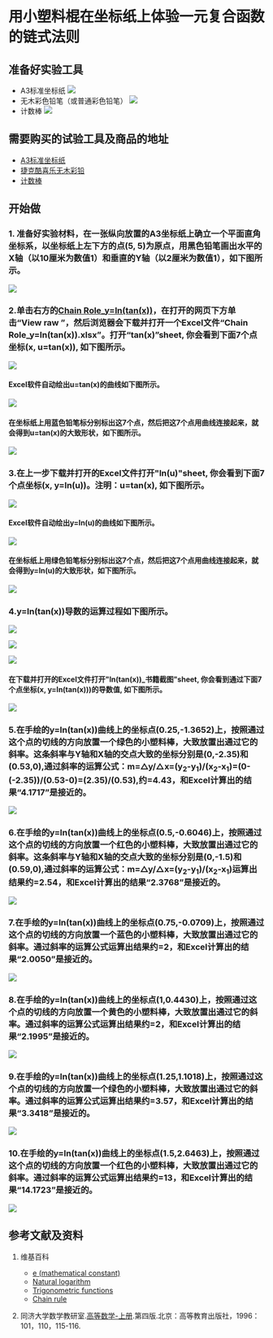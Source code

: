 # 用小塑料棍在坐标纸上体验一元复合函数的链式法则

## 准备好实验工具

- A3标准坐标纸
![](/images/微分/用小塑料棍在坐标纸上体验一元复合函数的链式法则/A3标准坐标纸.jpg)
- 无木彩色铅笔（或普通彩色铅笔）
![](/images/微分/用小塑料棍在坐标纸上体验一元复合函数的链式法则/无木彩色铅笔.jpg)
- 计数棒
![](/images//微分/用小塑料棍在坐标纸上体验一元复合函数的链式法则/计数棒.jpg)

## 需要购买的试验工具及商品的地址

- [A3标准坐标纸](https://detail.tmall.com/item.htm?id=27142292922&ali_refid=a3_430583_1006:1105863285:N:dZ%20MV6sJ%20YlXqxaoC1QlJw==:77285e2bbcb0cebf9d00068f21bd840f&ali_trackid=1_77285e2bbcb0cebf9d00068f21bd840f&spm=a230r.1.14.1&skuId=3165771512170)
- [捷克酷喜乐无木彩铅](https://detail.tmall.com/item.htm?spm=a230r.1.14.8.7a1b4237sLkqe4&id=10680260235&cm_id=140105335569ed55e27b&abbucket=9&skuId=3447429972029)
- [计数棒](https://item.taobao.com/item.htm?spm=a230r.1.14.1.6b2a13c2TLEOae&id=584644712151&ns=1&abbucket=9#detail)

## 开始做

### 1. 准备好实验材料，在一张纵向放置的A3坐标纸上确立一个平面直角坐标系，以坐标纸上左下方的点(5, 5)为原点，用黑色铅笔画出水平的X轴（以10厘米为数值1）和垂直的Y轴（以2厘米为数值1），如下图所示。

![](/images/微分/用小塑料棍在坐标纸上体验一元复合函数的链式法则/1a.jpg)

### 2.单击右方的[Chain Role_y=ln(tan(x))](https://github.com/quanbinn/Learn-Mathematical-Olympiad-The-Interactive-Way/blob/master/issues%2Bhistory/excel/Chain%20Role_y%3Dln(tan(x)).xlsx)，在打开的网页下方单击“View raw ”，然后浏览器会下载并打开一个Excel文件“Chain Role_y=ln(tan(x)).xlsx”。打开“tan(x)”sheet, 你会看到下面7个点坐标(x, u=tan(x)), 如下图所示。
![](/images/微分/用小塑料棍在坐标纸上体验一元复合函数的链式法则/2a1.png)

#### Excel软件自动绘出u=tan(x)的曲线如下图所示。
![](/images/微分/用小塑料棍在坐标纸上体验一元复合函数的链式法则/2a2.png)

#### 在坐标纸上用蓝色铅笔标分别标出这7个点，然后把这7个点用曲线连接起来，就会得到u=tan(x)的大致形状，如下图所示。
![](/images/微分/用小塑料棍在坐标纸上体验一元复合函数的链式法则/2a3.jpg)

### 3.在上一步下载并打开的Excel文件打开"ln(u)"sheet, 你会看到下面7个点坐标(x, y=ln(u))。注明：u=tan(x), 如下图所示。
![](/images/微分/用小塑料棍在坐标纸上体验一元复合函数的链式法则/3a1.png)

#### Excel软件自动绘出y=ln(u)的曲线如下图所示。
![](/images/微分/用小塑料棍在坐标纸上体验一元复合函数的链式法则/3a2.png)

#### 在坐标纸上用绿色铅笔标分别标出这7个点，然后把这7个点用曲线连接起来，就会得到y=ln(u)的大致形状，如下图所示。
![](/images/微分/用小塑料棍在坐标纸上体验一元复合函数的链式法则/3a3.jpg)

### 4.y=ln(tan(x))导数的运算过程如下图所示。

![](/images/微分/用小塑料棍在坐标纸上体验一元复合函数的链式法则/4a1.jpg)

![](/images/微分/用小塑料棍在坐标纸上体验一元复合函数的链式法则/4a2.jpg)

![](/images/微分/用小塑料棍在坐标纸上体验一元复合函数的链式法则/4a3.jpg)

#### 在下载并打开的Excel文件打开"ln(tan(x))_书籍截图"sheet, 你会看到通过下面7个点坐标(x, y=ln(tan(x)))的导数值, 如下图所示。

![](/images/微分/用小塑料棍在坐标纸上体验一元复合函数的链式法则/4a4.png)

### 5.在手绘的y=ln(tan(x))曲线上的坐标点(0.25,-1.3652)上，按照通过这个点的切线的方向放置一个绿色的小塑料棒，大致放置出通过它的斜率。这条斜率与Y轴和X轴的交点大致的坐标分别是(0,-2.35)和(0.53,0),通过斜率的运算公式：m=△y/△x=(y<sub>2</sub>-y<sub>1</sub>)/(x<sub>2</sub>-x<sub>1</sub>)=(0-(-2.35))/(0.53-0)=(2.35)/(0.53),约=4.43，和Excel计算出的结果“4.1717”是接近的。

![](/images/微分/用小塑料棍在坐标纸上体验一元复合函数的链式法则/5a.jpg)

### 6.在手绘的y=ln(tan(x))曲线上的坐标点(0.5,-0.6046)上，按照通过这个点的切线的方向放置一个红色的小塑料棒，大致放置出通过它的斜率。这条斜率与Y轴和X轴的交点大致的坐标分别是(0,-1.5)和(0.59,0),通过斜率的运算公式：m=△y/△x=(y<sub>2</sub>-y<sub>1</sub>)/(x<sub>2</sub>-x<sub>1</sub>)运算出结果约=2.54，和Excel计算出的结果“2.3768”是接近的。

![](/images/微分/用小塑料棍在坐标纸上体验一元复合函数的链式法则/6a.jpg)

### 7.在手绘的y=ln(tan(x))曲线上的坐标点(0.75,-0.0709)上，按照通过这个点的切线的方向放置一个蓝色的小塑料棒，大致放置出通过它的斜率。通过斜率的运算公式运算出结果约=2，和Excel计算出的结果“2.0050”是接近的。

![](/images/微分/用小塑料棍在坐标纸上体验一元复合函数的链式法则/7a.jpg)

### 8.在手绘的y=ln(tan(x))曲线上的坐标点(1,0.4430)上，按照通过这个点的切线的方向放置一个黄色的小塑料棒，大致放置出通过它的斜率。通过斜率的运算公式运算出结果约=2，和Excel计算出的结果“2.1995”是接近的。
![](/images/微分/用小塑料棍在坐标纸上体验一元复合函数的链式法则/8a.jpg)

### 9.在手绘的y=ln(tan(x))曲线上的坐标点(1.25,1.1018)上，按照通过这个点的切线的方向放置一个绿色的小塑料棒，大致放置出通过它的斜率。通过斜率的运算公式运算出结果约=3.57，和Excel计算出的结果“3.3418”是接近的。
![](/images/微分/用小塑料棍在坐标纸上体验一元复合函数的链式法则/9a.jpg)

### 10.在手绘的y=ln(tan(x))曲线上的坐标点(1.5,2.6463)上，按照通过这个点的切线的方向放置一个红色的小塑料棒，大致放置出通过它的斜率。通过斜率的运算公式运算出结果约=13，和Excel计算出的结果“14.1723”是接近的。
![](/images/微分/用小塑料棍在坐标纸上体验一元复合函数的链式法则/10a.jpg)


## 参考文献及资料

1. 维基百科
	- [e (mathematical constant)](https://en.wikipedia.org/wiki/E_(mathematical_constant)) 
	- [Natural logarithm](https://en.wikipedia.org/wiki/Natural_logarithm) 
	- [Trigonometric functions](https://en.wikipedia.org/wiki/Trigonometric_functions#tan) 
	- [Chain rule](https://en.wikipedia.org/wiki/Chain_rule) 

2. 同济大学数学教研室.[高等数学-上册](https://detail.tmall.com/item.htm?spm=a220m.1000858.1000725.11.358a145bh95YZH&id=525254070529&areaId=110100&user_id=2356231674&cat_id=2&is_b=1&rn=3cfc7caa2a990298c838db640f17fc44).第四版.北京：高等教育出版社，1996：101，110，115-116.

